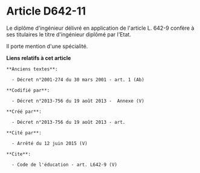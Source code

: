 # Article D642-11

Le diplôme d'ingénieur délivré en application de l'article L. 642-9 confère à ses titulaires le titre d'ingénieur diplômé par
l'Etat. 

Il porte mention d'une spécialité.

**Liens relatifs à cet article**

	**Anciens textes**:

	  - Décret n°2001-274 du 30 mars 2001 - art. 1 (Ab)

	**Codifié par**:

	  - Décret n°2013-756 du 19 août 2013 -  Annexe (V)

	**Créé par**:

	  - Décret n°2013-756 du 19 août 2013 - art.

	**Cité par**:

	  - Arrêté du 12 juin 2015 (V)

	**Cite**:

	  - Code de l'éducation - art. L642-9 (V)
